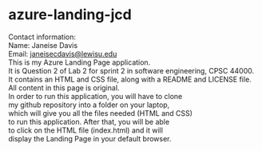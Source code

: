 # azure-landing-jcd
Contact information:\
Name: Janeise Davis\
Email: janeisecdavis@lewisu.edu\
This is my Azure Landing Page application.\
It is Question 2 of Lab 2 for sprint 2 in software engineering, CPSC 44000.\
It contains an HTML and CSS file, along with a README and LICENSE file.\
All content in this page is original.\
In order to run this application, you will have to clone\
my github repository into a folder on your laptop,\
which will give you all the files needed (HTML and CSS)\
to run this application. After that, you will be able\
to click on the HTML file (index.html) and it will\
display the Landing Page in your default browser.
